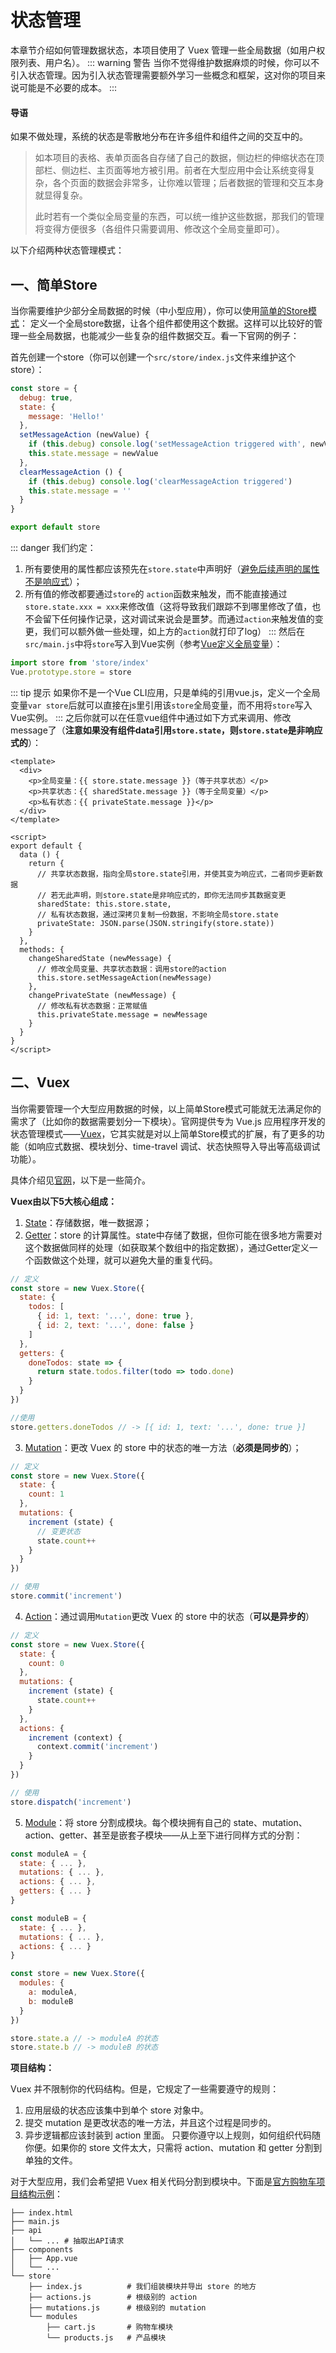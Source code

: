 # 状态管理

本章节介绍如何管理数据状态，本项目使用了 Vuex 管理一些全局数据（如用户权限列表、用户名）。
::: warning 警告
当你不觉得维护数据麻烦的时候，你可以不引入状态管理。因为引入状态管理需要额外学习一些概念和框架，这对你的项目来说可能是不必要的成本。
:::

#### 导语

如果不做处理，系统的状态是零散地分布在许多组件和组件之间的交互中的。

> 如本项目的表格、表单页面各自存储了自己的数据，侧边栏的伸缩状态在顶部栏、侧边栏、主页面等地方被引用。前者在大型应用中会让系统变得复杂，各个页面的数据会非常多，让你难以管理；后者数据的管理和交互本身就显得复杂。 
> 
> 此时若有一个类似全局变量的东西，可以统一维护这些数据，那我们的管理将变得方便很多（各组件只需要调用、修改这个全局变量即可）。


以下介绍两种状态管理模式：
## 一、简单Store

当你需要维护少部分全局数据的时候（中小型应用），你可以使用[简单的Store模式](https://cn.vuejs.org/v2/guide/state-management.html#%E7%AE%80%E5%8D%95%E7%8A%B6%E6%80%81%E7%AE%A1%E7%90%86%E8%B5%B7%E6%AD%A5%E4%BD%BF%E7%94%A8)：
定义一个全局store数据，让各个组件都使用这个数据。这样可以比较好的管理一些全局数据，也能减少一些复杂的组件数据交互。看一下官网的例子：

首先创建一个store（你可以创建一个`src/store/index.js`文件来维护这个store）：
``` js
const store = {
  debug: true,
  state: {
    message: 'Hello!'
  },
  setMessageAction (newValue) {
    if (this.debug) console.log('setMessageAction triggered with', newValue)
    this.state.message = newValue
  },
  clearMessageAction () {
    if (this.debug) console.log('clearMessageAction triggered')
    this.state.message = ''
  }
}

export default store
```
::: danger 我们约定：
1. 所有要使用的属性都应该预先在`store.state`中声明好（[避免后续声明的属性不是响应式](https://cn.vuejs.org/v2/guide/reactivity.html#%E5%A3%B0%E6%98%8E%E5%93%8D%E5%BA%94%E5%BC%8F%E5%B1%9E%E6%80%A7)）；
2. 所有值的修改都要通过`store`的 `action`函数来触发，而不能直接通过`store.state.xxx = xxx`来修改值（这将导致我们跟踪不到哪里修改了值，也不会留下任何操作记录，这对调试来说会是噩梦。而通过`action`来触发值的变更，我们可以额外做一些处理，如上方的`action`就打印了log）
:::
然后在`src/main.js`中将`store`写入到Vue实例（参考[Vue定义全局变量](https://blog.csdn.net/yanby921005/article/details/80532984)）：
``` js
import store from 'store/index'
Vue.prototype.store = store
```
::: tip 提示
如果你不是一个Vue CLI应用，只是单纯的引用vue.js，定义一个全局变量`var store`后就可以直接在js里引用该`store`全局变量，而不用将`store`写入Vue实例。
:::
之后你就可以在任意vue组件中通过如下方式来调用、修改message了（**注意如果没有组件data引用`store.state`，则`store.state`是非响应式的**）：
``` vue {3-5,13-17,21-28}
<template>
  <div>
    <p>全局变量：{{ store.state.message }}（等于共享状态）</p>
    <p>共享状态：{{ sharedState.message }}（等于全局变量）</p>
    <p>私有状态：{{ privateState.message }}</p>
  </div>
</template>

<script>
export default {
  data () {
    return {
      // 共享状态数据，指向全局store.state引用，并使其变为响应式，二者同步更新数据
      // 若无此声明，则store.state是非响应式的，即你无法同步其数据变更
      sharedState: this.store.state,
      // 私有状态数据，通过深拷贝复制一份数据，不影响全局store.state
      privateState: JSON.parse(JSON.stringify(store.state))
    }
  },
  methods: {
    changeSharedState (newMessage) {
      // 修改全局变量、共享状态数据：调用store的action
      this.store.setMessageAction(newMessage)
    },
    changePrivateState (newMessage) {
      // 修改私有状态数据：正常赋值
      this.privateState.message = newMessage
    }
  }
}
</script>
```


## 二、Vuex
当你需要管理一个大型应用数据的时候，以上简单Store模式可能就无法满足你的需求了（比如你的数据需要划分一下模块）。官网提供专为 Vue.js 应用程序开发的状态管理模式——[Vuex](https://vuex.vuejs.org/zh/)，它其实就是对以上简单Store模式的扩展，有了更多的功能（如响应式数据、模块划分、time-travel 调试、状态快照导入导出等高级调试功能）。

具体介绍见[官网](https://vuex.vuejs.org/zh/)，以下是一些简介。

**Vuex由以下5大核心组成：**
1. [State](https://vuex.vuejs.org/zh/guide/state.html)：存储数据，唯一数据源；
2. [Getter](https://vuex.vuejs.org/zh/guide/getters.html)：store 的计算属性。state中存储了数据，但你可能在很多地方需要对这个数据做同样的处理（如获取某个数组中的指定数据），通过Getter定义一个函数做这个处理，就可以避免大量的重复代码。
``` js
// 定义
const store = new Vuex.Store({
  state: {
    todos: [
      { id: 1, text: '...', done: true },
      { id: 2, text: '...', done: false }
    ]
  },
  getters: {
    doneTodos: state => {
      return state.todos.filter(todo => todo.done)
    }
  }
})

//使用
store.getters.doneTodos // -> [{ id: 1, text: '...', done: true }]
```
3. [Mutation](https://vuex.vuejs.org/zh/guide/mutations.html)：更改 Vuex 的 store 中的状态的唯一方法（**必须是同步的**）；
``` js
// 定义
const store = new Vuex.Store({
  state: {
    count: 1
  },
  mutations: {
    increment (state) {
      // 变更状态
      state.count++
    }
  }
})

// 使用
store.commit('increment')
```

4. [Action](https://vuex.vuejs.org/zh/guide/actions.html)：通过调用`Mutation`更改 Vuex 的 store 中的状态（**可以是异步的**）
``` js
// 定义
const store = new Vuex.Store({
  state: {
    count: 0
  },
  mutations: {
    increment (state) {
      state.count++
    }
  },
  actions: {
    increment (context) {
      context.commit('increment')
    }
  }
})

// 使用
store.dispatch('increment')
```

5. [Module](https://vuex.vuejs.org/zh/guide/modules.html)：将 store 分割成模块。每个模块拥有自己的 state、mutation、action、getter、甚至是嵌套子模块——从上至下进行同样方式的分割：
``` js
const moduleA = {
  state: { ... },
  mutations: { ... },
  actions: { ... },
  getters: { ... }
}

const moduleB = {
  state: { ... },
  mutations: { ... },
  actions: { ... }
}

const store = new Vuex.Store({
  modules: {
    a: moduleA,
    b: moduleB
  }
})

store.state.a // -> moduleA 的状态
store.state.b // -> moduleB 的状态
```

**项目结构：**

Vuex 并不限制你的代码结构。但是，它规定了一些需要遵守的规则：
1. 应用层级的状态应该集中到单个 store 对象中。
2. 提交 mutation 是更改状态的唯一方法，并且这个过程是同步的。
3. 异步逻辑都应该封装到 action 里面。
只要你遵守以上规则，如何组织代码随你便。如果你的 store 文件太大，只需将 action、mutation 和 getter 分割到单独的文件。

对于大型应用，我们会希望把 Vuex 相关代码分割到模块中。下面是[官方购物车项目结构示例](https://github.com/vuejs/vuex/tree/dev/examples/shopping-cart)：
```
├── index.html
├── main.js
├── api
│   └── ... # 抽取出API请求
├── components
│   ├── App.vue
│   └── ...
└── store
    ├── index.js          # 我们组装模块并导出 store 的地方
    ├── actions.js        # 根级别的 action
    ├── mutations.js      # 根级别的 mutation
    └── modules
        ├── cart.js       # 购物车模块
        └── products.js   # 产品模块
```
